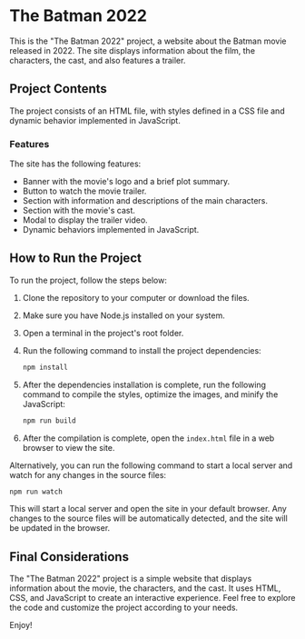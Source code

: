 # The Batman 2022

This is the "The Batman 2022" project, a website about the Batman movie released in 2022. The site displays information about the film, the characters, the cast, and also features a trailer.

## Project Contents

The project consists of an HTML file, with styles defined in a CSS file and dynamic behavior implemented in JavaScript.

### Features

The site has the following features:

- Banner with the movie's logo and a brief plot summary.
- Button to watch the movie trailer.
- Section with information and descriptions of the main characters.
- Section with the movie's cast.
- Modal to display the trailer video.
- Dynamic behaviors implemented in JavaScript.

## How to Run the Project

To run the project, follow the steps below:

1. Clone the repository to your computer or download the files.
2. Make sure you have Node.js installed on your system.
3. Open a terminal in the project's root folder.
4. Run the following command to install the project dependencies:

   ```bash
   npm install
   ```

5. After the dependencies installation is complete, run the following command to compile the styles, optimize the images, and minify the JavaScript:

   ```bash
   npm run build
   ```

6. After the compilation is complete, open the `index.html` file in a web browser to view the site.

Alternatively, you can run the following command to start a local server and watch for any changes in the source files:

```bash
npm run watch
```

This will start a local server and open the site in your default browser. Any changes to the source files will be automatically detected, and the site will be updated in the browser.

## Final Considerations

The "The Batman 2022" project is a simple website that displays information about the movie, the characters, and the cast. It uses HTML, CSS, and JavaScript to create an interactive experience. Feel free to explore the code and customize the project according to your needs.

Enjoy!
